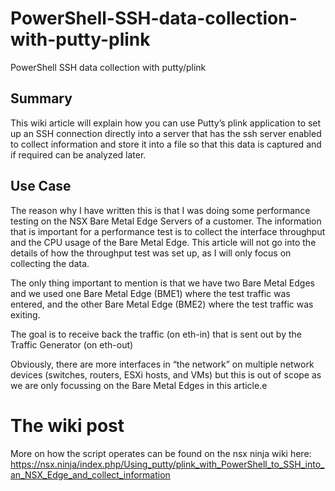 # PowerShell-SSH-data-collection-with-putty-plink
PowerShell SSH data collection with putty/plink

## Summary
This wiki article will explain how you can use Putty’s plink application to set up an SSH connection directly into a server that has the ssh server enabled to collect information and store it into a file so that this data is captured and if required can be analyzed later.

## Use Case
The reason why I have written this is that I was doing some performance testing on the NSX Bare Metal Edge Servers of a customer. The information that is important for a performance test is to collect the interface throughput and the CPU usage of the Bare Metal Edge. This article will not go into the details of how the throughput test was set up, as I will only focus on collecting the data.

The only thing important to mention is that we have two Bare Metal Edges and we used one Bare Metal Edge (BME1) where the test traffic was entered, and the other Bare Metal Edge (BME2) where the test traffic was exiting.

The goal is to receive back the traffic (on eth-in) that is sent out by the Traffic Generator (on eth-out)

Obviously, there are more interfaces in “the network” on multiple network devices (switches, routers, ESXi hosts, and VMs) but this is out of scope as we are only focussing on the Bare Metal Edges in this article.e

# The wiki post 
More on how the script operates can be found on the nsx ninja wiki here:
https://nsx.ninja/index.php/Using_putty/plink_with_PowerShell_to_SSH_into_an_NSX_Edge_and_collect_information
